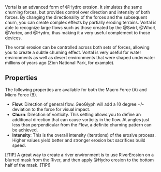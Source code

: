 Vortal is an advanced form of @Hydro erosion. It simulates the same churning forces, but provides control over direction and intensity of both forces. By changing the directionality of the forces and the subsequent churn, you can create complex effects by partially eroding terrains. Vortal is able to recognize large flows such as those created by the @Swirl, @Whorl, @Vortex, and @Hydro, thus making it a very useful complement to those devices.

The vortal erosion can be controlled across both sets of forces, allowing you to create a subtle churning effect. Vortal is very useful for water environments as well as desert environments that were shaped underwater millions of years ago (Zion National Park, for example).

## Properties

The following properties are available for both the Macro Force (A) and Micro Force (B).

- **Flow**: Direction of general flow. GeoGlyph will add a 10 degree +/- deviation to the force for visual impact.
- **Churn**: Direction of vorticity. This setting allows you to define an additional direction that can cause vorticity in the flow. At angles just less than perpendicular from the Flow, a definite churning pattern can be achieved.
- **Intensity**: This is the overall intensity (iterations) of the erosive process. Higher values yield better and stronger erosion but sacrifices build speed.

[!TIP]
A great way to create a river environment is to use RiverErosion on a blurred mask from the River, and then apply @Hydro erosion to the bottom half of the mask.
[TIP!]